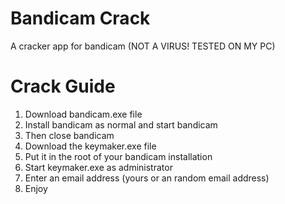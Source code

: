# Bandicam Crack
A cracker app for bandicam (NOT A VIRUS! TESTED ON MY PC)

# Crack Guide
1. Download bandicam.exe file
2. Install bandicam as normal and start bandicam
3. Then close bandicam
4. Download the keymaker.exe file
5. Put it in the root of your bandicam installation
6. Start keymaker.exe as administrator
7. Enter an email address (yours or an random email address)
8. Enjoy
